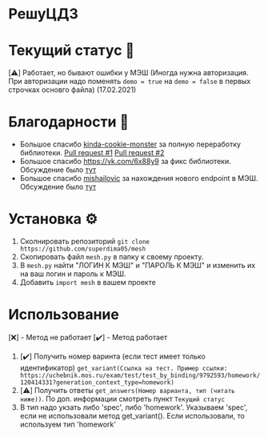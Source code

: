 # РешуЦДЗ 

    
# Текущий статус 🗿
[:warning:] Работает, но бывают ошибки у МЭШ (Иногда нужна авторизация. При авторизации надо поменять `demo = true` на `demo = false` в первых строчках основго файла) (17.02.2021)
    
# Благодарности 🙏
 - Большое спасибо [kinda-cookie-monster](https://github.com/kinda-cookie-monster) за полную переработку библиотеки. [Pull request #1](https://github.com/superdima05/mesh/pull/6) [Pull request #2](https://github.com/superdima05/mesh/pull/7)
 - Большое спасибо https://vk.com/6x88y9 за фикс библиотеки. Обсуждение было [тут](https://github.com/superdima05/mesh/issues/1)
 - Большое спасибо [mishailovic](https://github.com/mishailovic) за нахождения нового endpoint в МЭШ. Обсуждение было [тут](https://github.com/superdima05/mesh/issues/3)
    
# Установка ⚙️
  1. Сколнировать репозиторий `git clone https://github.com/superdima05/mesh`
  2. Скопировать файл `mesh.py` в папку к своему проекту.
  3. В `mesh.py` найти "ЛОГИН К МЭШ" и "ПАРОЛЬ К МЭШ" и изменить их на ваш логин и пароль к МЭШ.
  3. Добавить `import mesh` в вашем проекте
  
# Использование
  [:x:] - Метод не работает
  [:heavy_check_mark:] - Метод работает
  1. [:heavy_check_mark:] Получить номер варинта (если тест имеет только идентификатор) `get_variant(Cсылка на тест. Пример ссылки: https://uchebnik.mos.ru/exam/test/test_by_binding/9792593/homework/120414331?generation_context_type=homework)`
  2. [:warning:] Получить ответы `get_answers(Номер варианта, тип (читать ниже))`. По доп. информации смотреть пункт `Текущий статус`
  3. В тип надо укзать либо 'spec', либо 'homework'. Указываем 'spec', если не использовали метод get_variant(). Если использовали, то используем тип 'homework'
